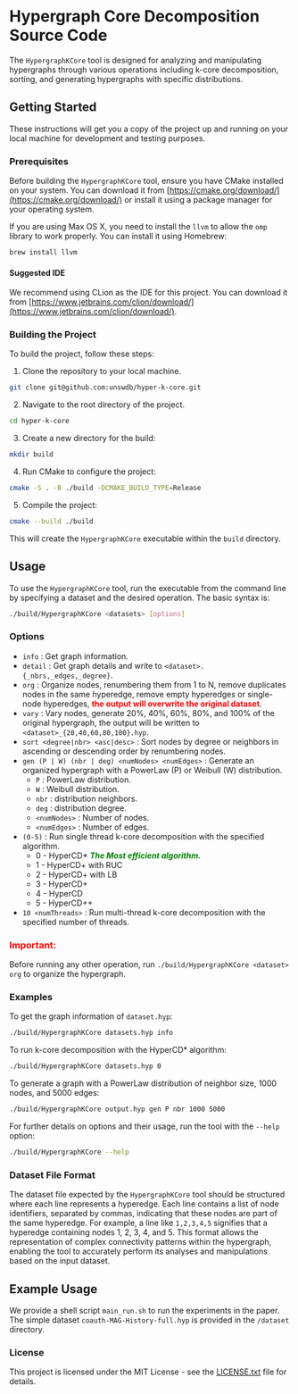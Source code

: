 
# Hypergraph Core Decomposition Source Code

The `HypergraphKCore` tool is designed for analyzing and manipulating hypergraphs through various operations including k-core decomposition, sorting, and generating hypergraphs with specific distributions.

## Getting Started

These instructions will get you a copy of the project up and running on your local machine for development and testing purposes.

### Prerequisites

Before building the `HypergraphKCore` tool, ensure you have CMake installed on your system. You can download it from [https://cmake.org/download/](https://cmake.org/download/) or install it using a package manager for your operating system.

If you are using Max OS X, you need to install the `llvm` to allow the `omp` library to work properly. You can install it using Homebrew:

```bash
brew install llvm
```



#### Suggested IDE
We recommend using CLion as the IDE for this project. You can download it from [https://www.jetbrains.com/clion/download/](https://www.jetbrains.com/clion/download/).

### Building the Project

To build the project, follow these steps:

1. Clone the repository to your local machine.
```bash
git clone git@github.com:unswdb/hyper-k-core.git
```

2. Navigate to the root directory of the project.
```bash
cd hyper-k-core
```
3. Create a new directory for the build:

```bash
mkdir build
```

4. Run CMake to configure the project:

```bash
cmake -S . -B ./build -DCMAKE_BUILD_TYPE=Release
```

5. Compile the project:

```bash
cmake --build ./build
```

This will create the `HypergraphKCore` executable within the `build` directory.

## Usage

To use the `HypergraphKCore` tool, run the executable from the command line by specifying a dataset and the desired operation. The basic syntax is:

```bash
./build/HypergraphKCore <datasets> [options]
```

### Options

- `info` : Get graph information.
- `detail` : Get graph details and write to `<dataset>.{_nbrs,_edges,_degree}`.
- `org` : Organize nodes, renumbering them from 1 to N, remove duplicates nodes in the same hyperedge, remove empty hyperedges or single-node hyperedges, <span style="color: red;">**the output will overwrite the original dataset**</span>.
- `vary` : Vary nodes, generate 20%, 40%, 60%, 80%, and 100% of the original hypergraph, the output will be written to `<dataset>_{20,40,60,80,100}.hyp`.
- `sort <degree|nbr> <asc|desc>` : Sort nodes by degree or neighbors in ascending or descending order by renumbering nodes.
- `gen (P | W) (nbr | deg) <numNodes> <numEdges>` : Generate an organized hypergraph with a PowerLaw (P) or Weibull (W) distribution.
  - `P` : PowerLaw distribution.
  - `W` : Weibull distribution.
  - `nbr` : distribution neighbors.
  - `deg` : distribution degree.
  - `<numNodes>` : Number of nodes.
  - `<numEdges>` : Number of edges.
- `(0-5)` : Run single thread k-core decomposition with the specified algorithm.
  - 0 - HyperCD* <span style="color: green;">**_The Most efficient algorithm._**</span>
  - 1 - HyperCD+ with RUC
  - 2 - HyperCD+ with LB
  - 3 - HyperCD+
  - 4 - HyperCD
  - 5 - HyperCD++
- `10 <numThreads>` : Run multi-thread k-core decomposition with the specified number of threads.

### <span style="color: red;">Important:</span>
Before running any other operation, run `./build/HypergraphKCore <dataset> org` to organize the hypergraph.

### Examples

To get the graph information of `dataset.hyp`:

```bash
./build/HypergraphKCore datasets.hyp info
```

To run k-core decomposition with the HyperCD* algorithm:

```bash
./build/HypergraphKCore datasets.hyp 0
```

To generate a graph with a PowerLaw distribution of neighbor size, 1000 nodes, and 5000 edges:

```bash
./build/HypergraphKCore output.hyp gen P nbr 1000 5000
```

For further details on options and their usage, run the tool with the `--help` option:

```bash
./build/HypergraphKCore --help
```

### Dataset File Format

The dataset file expected by the `HypergraphKCore` tool should be structured where each line represents a hyperedge. Each line contains a list of node identifiers, separated by commas, indicating that these nodes are part of the same hyperedge. For example, a line like `1,2,3,4,5` signifies that 
 a hyperedge containing nodes 1, 2, 3, 4, and 5. This format allows the representation of complex connectivity patterns within the hypergraph, enabling the tool to accurately perform its analyses and manipulations based on the input dataset.

## Example Usage

We provide a shell script `main_run.sh` to run the experiments in the paper. The simple dataset `coauth-MAG-History-full.hyp` is provided in the `/dataset` directory.

### License

This project is licensed under the MIT License - see the [LICENSE.txt](License.txt) file for details.
